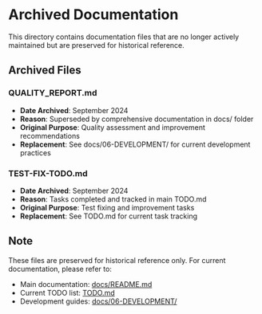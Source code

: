 # Archived Documentation

This directory contains documentation files that are no longer actively maintained but are preserved for historical reference.

## Archived Files

### QUALITY_REPORT.md
- **Date Archived**: September 2024
- **Reason**: Superseded by comprehensive documentation in docs/ folder
- **Original Purpose**: Quality assessment and improvement recommendations
- **Replacement**: See docs/06-DEVELOPMENT/ for current development practices

### TEST-FIX-TODO.md
- **Date Archived**: September 2024
- **Reason**: Tasks completed and tracked in main TODO.md
- **Original Purpose**: Test fixing and improvement tasks
- **Replacement**: See TODO.md for current task tracking

## Note

These files are preserved for historical reference only. For current documentation, please refer to:
- Main documentation: [docs/README.md](../README.md)
- Current TODO list: [TODO.md](../../TODO.md)
- Development guides: [docs/06-DEVELOPMENT/](../06-DEVELOPMENT/)